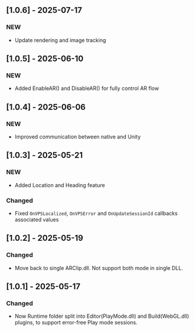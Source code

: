 ## [1.0.6] - 2025-07-17

### NEW

- Update rendering and image tracking

## [1.0.5] - 2025-06-10

### NEW

- Added EnableAR() and DisableAR() for fully control AR flow

## [1.0.4] - 2025-06-06

### NEW

- Improved communication between native and Unity

## [1.0.3] - 2025-05-21

### NEW

- Added Location and Heading feature

### Changed

- Fixed `OnVPSLocalized`, `OnVPSError` and `OnUpdateSessionId` callbacks associated values

## [1.0.2] - 2025-05-19

### Changed

- Move back to single ARClip.dll. Not support both mode in single DLL.


## [1.0.1] - 2025-05-17

### Changed

- Now Runtime folder split into Editor(PlayMode.dll) and Build(WebGL.dll) plugins, to support error-free Play mode sessions.
